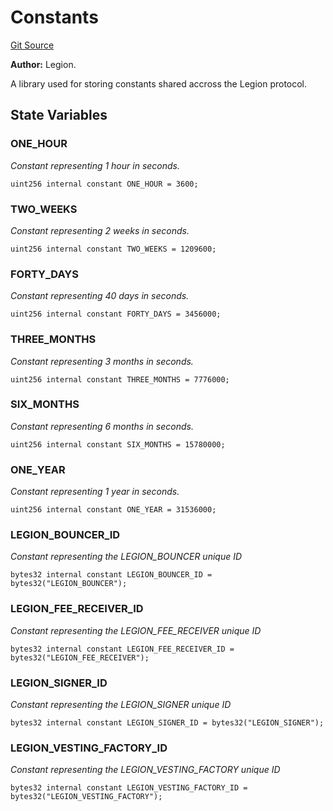 # Constants
[Git Source](https://github.com/Legion-Team/evm-contracts/blob/9d232ccfd9d55ef7fb8933835be077c1145ee4d5/src/utils/Constants.sol)

**Author:**
Legion.

A library used for storing constants shared accross the Legion protocol.


## State Variables
### ONE_HOUR
*Constant representing 1 hour in seconds.*


```solidity
uint256 internal constant ONE_HOUR = 3600;
```


### TWO_WEEKS
*Constant representing 2 weeks in seconds.*


```solidity
uint256 internal constant TWO_WEEKS = 1209600;
```


### FORTY_DAYS
*Constant representing 40 days in seconds.*


```solidity
uint256 internal constant FORTY_DAYS = 3456000;
```


### THREE_MONTHS
*Constant representing 3 months in seconds.*


```solidity
uint256 internal constant THREE_MONTHS = 7776000;
```


### SIX_MONTHS
*Constant representing 6 months in seconds.*


```solidity
uint256 internal constant SIX_MONTHS = 15780000;
```


### ONE_YEAR
*Constant representing 1 year in seconds.*


```solidity
uint256 internal constant ONE_YEAR = 31536000;
```


### LEGION_BOUNCER_ID
*Constant representing the LEGION_BOUNCER unique ID*


```solidity
bytes32 internal constant LEGION_BOUNCER_ID = bytes32("LEGION_BOUNCER");
```


### LEGION_FEE_RECEIVER_ID
*Constant representing the LEGION_FEE_RECEIVER unique ID*


```solidity
bytes32 internal constant LEGION_FEE_RECEIVER_ID = bytes32("LEGION_FEE_RECEIVER");
```


### LEGION_SIGNER_ID
*Constant representing the LEGION_SIGNER unique ID*


```solidity
bytes32 internal constant LEGION_SIGNER_ID = bytes32("LEGION_SIGNER");
```


### LEGION_VESTING_FACTORY_ID
*Constant representing the LEGION_VESTING_FACTORY unique ID*


```solidity
bytes32 internal constant LEGION_VESTING_FACTORY_ID = bytes32("LEGION_VESTING_FACTORY");
```


